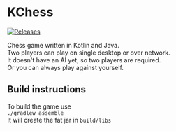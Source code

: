 # KChess
[![Releases](https://img.shields.io/github/release/fredboy/kchess.svg)](https://github.com/fredboy/kchess/releases/latest) <br>

Chess game written in Kotlin and Java. <br>
Two players can play on single desktop or over network. <br>
It doesn't have an AI yet, so two players are required. <br>
Or you can always play against yourself. <br>

## Build instructions
To build the game use <br>
`./gradlew assemble` <br>
It will create the fat jar in `build/libs` <br>

